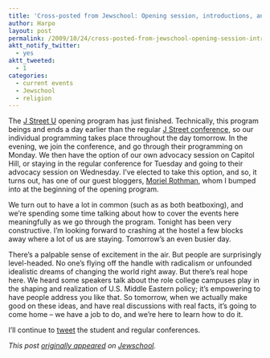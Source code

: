 ```yaml
---
title: 'Cross-posted from Jewschool: Opening session, introductions, and surprises'
author: Harpo
layout: post
permalink: /2009/10/24/cross-posted-from-jewschool-opening-session-introductions-and-surprises/
aktt_notify_twitter:
  - yes
aktt_tweeted:
  - 1
categories:
  - current events
  - Jewschool
  - religion
---
```

The <a href="http://www.jstreetu.org/" target="_blank">J Street U</a> opening program has just finished. Technically, this program beings and ends a day earlier than the regular <a href="http://www.jstreet.org/page/j-street-conference-2009-driving-change-securing-peace" target="_blank">J Street conference</a>, so our individual programming takes place throughout the day tomorrow. In the evening, we join the conference, and go through their programming on Monday. We then have the option of our own advocacy session on Capitol Hill, or staying in the regular conference for Tuesday and going to their advocacy session on Wednesday. I&#8217;ve elected to take this option, and so, it turns out, has one of our guest bloggers, <a href="http://twitter.com/morirothman" target="_blank">Moriel Rothman</a>, whom I bumped into at the beginning of the opening program.

We turn out to have a lot in common (such as as both beatboxing), and we&#8217;re spending some time talking about how to cover the events here meaningfully as we go through the program. Tonight has been very constructive. I&#8217;m looking forward to crashing at the hostel a few blocks away where a lot of us are staying. Tomorrow&#8217;s an even busier day.

There&#8217;s a palpable sense of excitement in the air. But people are surprisingly level-headed. No one&#8217;s flying off the handle with radicalism or unfounded idealistic dreams of changing the world right away. But there&#8217;s real hope here. We heard some speakers talk about the role college campuses play in the shaping and realization of U.S. Middle Eastern policy; it&#8217;s empowering to have people address you like that. So tomorrow, when we actually make good on these ideas, and have real discussions with real facts, it&#8217;s going to come home &#8211; we have a job to do, and we&#8217;re here to learn how to do it.

I&#8217;ll continue to <a href="http://twitter.com/renaissanceboy" target="_blank">tweet</a> the student and regular conferences.

*This post <a href="http://jewschool.com/2009/10/24/18493/opening-session-introductions-and-surprises" target="_blank">originally appeared</a> on <a href="http://jewschool.com" target="_blank">Jewschool</a>.*